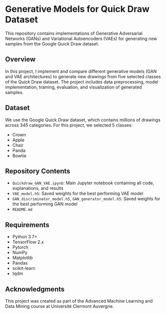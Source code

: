 # Generative Models for Quick Draw Dataset

This repository contains implementations of Generative Adversarial Networks (GANs) and Variational Autoencoders (VAEs) for generating new samples from the Google Quick Draw dataset.

## Overview

In this project, I implement and compare different generative models (GAN and VAE architectures) to generate new drawings from five selected classes of the Quick Draw dataset. The project includes data preprocessing, model implementation, training, evaluation, and visualization of generated samples.

## Dataset

We use the Google Quick Draw dataset, which contains millions of drawings across 345 categories. For this project, we selected 5 classes:
- Crown
- Apple
- Chair
- Panda
- Bowtie

## Repository Contents

- `Quickdraw_GAN_VAE.ipynb`: Main Jupyter notebook containing all code, explanations, and results
- `VAE_model.h5`: Saved weights for the best performing VAE model
- `GAN_discriminator_model.h5`, `GAN_generator_model.h5`: Saved weights for the best performing GAN model
- `README.md`

## Requirements

- Python 3.7+
- TensorFlow 2.x
- Pytorch
- NumPy
- Matplotlib
- Pandas
- scikit-learn
- tqdm

## Acknowledgments
This project was created as part of the Advanced Machine Learning and Data Mining course at Université Clermont Auvergne.
